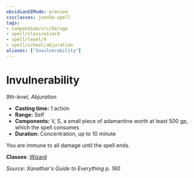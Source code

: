 ```yaml
---
obsidianUIMode: preview
cssclasses: json5e-spell
tags:
- compendium/src/5e/xge
- spell/class/wizard
- spell/level/9
- spell/school/abjuration
aliases: ["Invulnerability"]
---
```

# Invulnerability
*9th-level, Abjuration*  

- **Casting time:** 1 action
- **Range:** Self
- **Components:** V, S, a small piece of adamantine worth at least 500 gp, which the spell consumes
- **Duration:** Concentration, up to 10 minute

You are immune to all damage until the spell ends.

**Classes**: [Wizard](/compendium/classes/wizard.md)

*Source: Xanathar's Guide to Everything p. 160*
